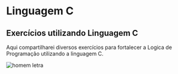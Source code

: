 # Linguagem C
## Exercícios utilizando Linguagem C
Aqui compartilharei diversos exercícios para fortalecer a Logica de Programação utilizando a linguagem C.


![homem letra](https://github.com/Blenybonze/C/blob/master/homem%20letra.gif)
